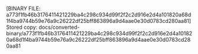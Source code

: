 [BINARY FILE: a773f1fb46b3176411421229ba4c298c934d99f2f2c2d916e2d4a101820a68d1f4ba9744b59e76a9c26222df25bff863896a9d4aae0e30d0783cd280aa81]
Stored copy: docs/converted-binary/a773f1fb46b3176411421229ba4c298c934d99f2f2c2d916e2d4a101820a68d1f4ba9744b59e76a9c26222df25bff863896a9d4aae0e30d0783cd280aa81
